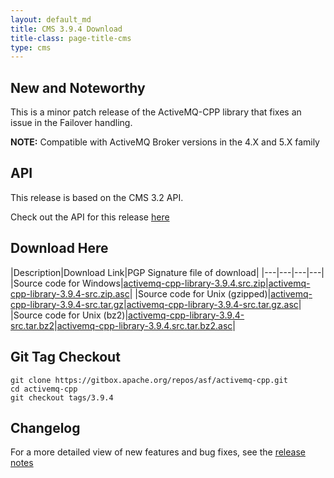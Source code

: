 ```yaml
---
layout: default_md
title: CMS 3.9.4 Download
title-class: page-title-cms
type: cms
---
```


New and Noteworthy
------------------

This is a minor patch release of the ActiveMQ-CPP library that fixes an issue in the Failover handling.

**NOTE:** Compatible with ActiveMQ Broker versions in the 4.X and 5.X family

API
---

This release is based on the CMS 3.2 API.

Check out the API for this release [here](http://activemq.apache.org/cms/api_docs/activemqcpp-3.9.0/html)

Download Here
-------------

|Description|Download Link|PGP Signature file of download|
|---|---|---|---|
|Source code for Windows|[activemq-cpp-library-3.9.4.src.zip](http://archive.apache.org/dist/activemq/activemq-cpp/3.9.4/activemq-cpp-library-3.9.4-src.zip)|[activemq-cpp-library-3.9.4-src.zip.asc](http://archive.apache.org/dist/activemq/activemq-cpp/3.9.4/activemq-cpp-library-3.9.4-src.zip.asc)|
|Source code for Unix (gzipped)|[activemq-cpp-library-3.9.4-src.tar.gz](http://archive.apache.org/dist/activemq/activemq-cpp/3.9.4/activemq-cpp-library-3.9.4-src.tar.gz)|[activemq-cpp-library-3.9.4-src.tar.gz.asc](http://archive.apache.org/dist/activemq/activemq-cpp/3.9.4/activemq-cpp-library-3.9.4-src.tar.gz.asc)|
|Source code for Unix (bz2)|[activemq-cpp-library-3.9.4-src.tar.bz2](http://archive.apache.org/dist/activemq/activemq-cpp/3.9.4/activemq-cpp-library-3.9.4-src.tar.bz2)|[activemq-cpp-library-3.9.4.src.tar.bz2.asc](http://archive.apache.org/dist/activemq/activemq-cpp/3.9.4/activemq-cpp-library-3.9.4-src.tar.bz2.asc)|

Git Tag Checkout
----------------
```
git clone https://gitbox.apache.org/repos/asf/activemq-cpp.git  
cd activemq-cpp  
git checkout tags/3.9.4
```

Changelog
---------

For a more detailed view of new features and bug fixes, see the [release notes](https://issues.apache.org/jira/secure/ReleaseNote.jspa?projectId=12311207&version=12335498)
